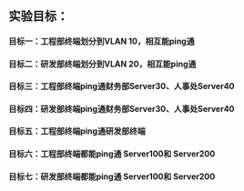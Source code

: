 ## 实验目标：

#### 目标一：**工程部**终端划分到VLAN 10，相互能ping通

#### 目标二：**研发部**终端划分到VLAN 20，相互能ping通

#### 目标三：**工程部**终端ping通财务部**Server30**、人事处**Server40** 

#### 目标四：**研发部**终端ping通财务部**Server30**、人事处**Server40**

#### 目标五：**工程部**终端ping通**研发部**终端

#### 目标六：**工程部**终端都能ping通 **Server100**和 **Server200**

#### 目标七：**研发部**终端都能ping通 **Server100**和 **Server200**